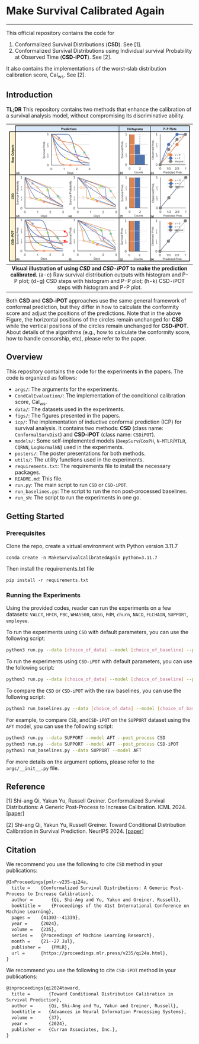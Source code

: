 # Make Survival Calibrated Again

---

This official repository contains the code for
1. Conformalized Survival Distributions (**CSD**). See [1].
2. Conformalized Survival Distributions using Individual survival Probability at Observed Time (**CSD-iPOT**). See [2].

It also contains the implementations of the worst-slab distribution calibration score, $\text{Cal}_{\text{ws}}$. See [2]. 

## Introduction

**TL;DR** This repository contains two methods that enhance the calibration of a survival analysis model, without compromising its discriminative ability.

|                                                                                                                ![compare](methods_illust.png)                                                                                                                | 
|:------------------------------------------------------------------------------------------------------------------------------------------------------------------------------------------------------------------------------------------------------------:| 
| **Visual illustration of using *CSD* and *CSD-iPOT* to make the prediction calibrated.** (a-c) Raw survival distribution outputs with histogram and P-P plot; (d-g) CSD steps with histogram and P-P plot; (h-k) CSD-iPOT steps with histogram and P-P plot. |

Both **CSD** and **CSD-iPOT** approaches use the same general framework of conformal prediction, but they differ in
how to calculate the conformity score and adjust the positions of the predictions. Note that in the above Figure,
the horizontal positions of the circles remain unchanged for **CSD** while the vertical positions of the
circles remain unchanged for **CSD-iPOT**.
About details of the algorithms (e.g., how to calculate the conformity score, how to handle censorship, etc), please refer to the paper.

## Overview

This repository contains the code for the experiments in the papers. The code is organized as follows:
- `args/`: The arguments for the experiments.
- `CondCalEvaluation/`: The implementation of the conditional calibration score, $\text{Cal}_{\text{ws}}$.
- `data/`: The datasets used in the experiments.
- `figs/`: The figures presented in the papers.
- `icp/`: The implementation of inductive conformal prediction (ICP) for survival analysis. It contains two methods: **CSD** (class name: `ConformalSurvDist`) and **CSD-iPOT** (class name: `CSDiPOT`).
- `models/`: Some self-implemented models (`DeepSurv`/`CoxPH`, `N-MTLR`/`MTLR`, `CQRNN`, `LogNormalNN`) used in the experiments.
- `posters/`: The poster presentations for both methods.
- `utils/`: The utility functions used in the experiments.
- `requirements.txt`: The requirements file to install the necessary packages.
- `README.md`: This file.
- `run.py`: The main script to run `CSD` or `CSD-iPOT`.
- `run_baselines.py`: The script to run the non post-processed baselines.
- `run_sh`: The script to run the experiments in one go.



## Getting Started


### Prerequisites

Clone the repo, create a virtual environment with Python version 3.11.7

```
conda create -n MakeSurvivalCalibratedAgain python=3.11.7
```
Then install the requirements.txt file
```
pip install -r requirements.txt
```


### Running the Experiments

Using the provided codes, reader can run the experiments on a few datasets: `VALCT`, `HFCR`, `PBC`, `WHAS500`,  `GBSG`, `PdM`, `churn`, `NACD`, `FLCHAIN`, `SUPPORT`, `employee`. 

To run the experiments using `CSD` with default parameters, you can use the following script:
```bash
python3 run.py --data [choice_of_data] --model [choice_of_baseline] --post_process CSD
```

To run the experiments using `CSD-iPOT` with default parameters, you can use the following script:
```bash
python3 run.py --data [choice_of_data] --model [choice_of_baseline] --post_process CSD-iPOT
```

To compare the `CSD` or `CSD-iPOT` with the raw baselines, you can use the following script:
```bash
python3 run_baselines.py --data [choice_of_data] --model [choice_of_baseline]
```

For example, to compare `CSD`, and`CSD-iPOT` on the `SUPPORT` dataset using the `AFT` model, you can use the following script:
```bash
python3 run.py --data SUPPORT --model AFT --post_process CSD
python3 run.py --data SUPPORT --model AFT --post_process CSD-iPOT
python3 run_baselines.py --data SUPPORT --model AFT
```

For more details on the argument options, please refer to the `args/__init__.py` file.

## Reference
[1] Shi-ang Qi, Yakun Yu, Russell Greiner. Conformalized Survival Distributions: A Generic Post-Process to Increase Calibration. ICML 2024. [[paper](https://proceedings.mlr.press/v235/qi24a.html)]

[2] Shi-ang Qi, Yakun Yu, Russell Greiner. Toward Conditional Distribution Calibration in Survival Prediction. NeurIPS 2024. [[paper](https://openreview.net/forum?id=l8XnqbQYBK)]

## Citation

We recommend you use the following to cite `CSD` method in your publications:

```
@InProceedings{pmlr-v235-qi24a,
  title = 	 {Conformalized Survival Distributions: A Generic Post-Process to Increase Calibration},
  author =       {Qi, Shi-Ang and Yu, Yakun and Greiner, Russell},
  booktitle = 	 {Proceedings of the 41st International Conference on Machine Learning},
  pages = 	 {41303--41339},
  year = 	 {2024},
  volume = 	 {235},
  series = 	 {Proceedings of Machine Learning Research},
  month = 	 {21--27 Jul},
  publisher =    {PMLR},
  url = 	 {https://proceedings.mlr.press/v235/qi24a.html},
}
```

We recommend you use the following to cite `CSD-iPOT` method in your publications:
```
@inproceedings{qi2024toward,
  title =       {Toward Conditional Distribution Calibration in Survival Prediction},
  author =      {Qi, Shi-Ang and Yu, Yakun and Greiner, Russell},
  booktitle =   {Advances in Neural Information Processing Systems},
  volume =      {37},
  year =        {2024},
  publisher =   {Curran Associates, Inc.},
}
```